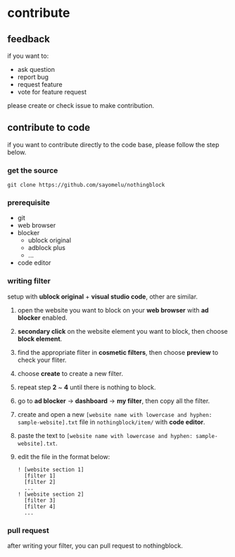 # contribute

## feedback

if you want to:

- ask question
- report bug
- request feature
- vote for feature request

please create or check issue to make contribution.

## contribute to code

if you want to contribute directly to the code base, please follow the step below.

### get the source

`git clone https://github.com/sayomelu/nothingblock`

### prerequisite

- git
- web browser
- blocker
  - ublock original
  - adblock plus
  - ...
- code editor

### writing filter

setup with **ublock original** + **visual studio code**, other are similar.

1. open the website you want to block on your **web browser** with **ad blocker** enabled.
2. **secondary click** on the website element you want to block, then choose **block element**.
3. find the appropriate fliter in **cosmetic filters**, then choose **preview** to check your fliter.
4. choose **create** to create a new filter.
5. repeat step **2** ~ **4** until there is nothing to block.
6. go to **ad blocker** -> **dashboard** -> **my filter**, then copy all the filter.
7. create and open a new `[website name with lowercase and hyphen: sample-website].txt` file in `nothingblock/item/` with **code editor**.
8. paste the text to `[website name with lowercase and hyphen: sample-website].txt`.
9. edit the file in the format below:

    ```adp
    ! [website section 1]
      [filter 1]
      [filter 2]
      ...
    ! [website section 2]
      [filter 3]
      [filter 4]
      ...
    ```

### pull request

after writing your filter, you can pull request to nothingblock.
